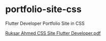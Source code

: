 # portfolio-site-css
Flutter Developer Portfolio Site in CSS


[Ruksar Ahmed CSS Site Flutter Developer.pdf](https://github.com/ruksarahmed/portfolio-site-css/files/8170119/Ruksar.Ahmed.CSS.Site.Flutter.Developer.pdf)
